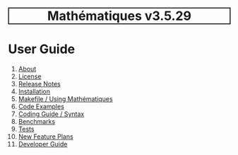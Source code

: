 <h1 style='border: 2px solid; text-align: center'>Mathématiques v3.5.29</h1>

# User Guide

1. [About](about/README.md)<br>
2. [License](license/README.md)<br>
3. [Release Notes](release-notes/README.md)<br>
4. [Installation](installation/README.md)<br>
5. [Makefile / Using Mathématiques](using-mathematiques/README.md)<br>
6. [Code Examples](examples/README.md)<br>
7. [Coding Guide / Syntax](coding-guide/README.md)<br>
8. [Benchmarks](benchmarks/README.md)<br>
9. [Tests](test/README.md)<br>
10. [New Feature Plans](feature-schedule/README.md)<br>
11. [Developer Guide](developer-guide/README.md)<br>

